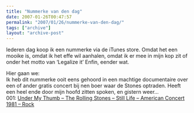 ```yaml
---
title: "Nummerke van den dag"
date: 2007-01-26T00:47:57
permalink: "2007/01/26/nummerke-van-den-dag/"
tags: ["archive"]
layout: "archive-post"
---
```

Iederen dag koop ik een nummerke via de iTunes store. Omdat het een mooike is, omdat ik het effe wil aanhalen, omdat ik er mee in mijn kop zit of onder het motto van ‘Legalize it’ Enfin, eender wat.

Hier gaan we:  
Ik heb dit nummerke ooit eens gehoord in een machtige documentaire over een of ander gratis concert bij nen boer waar de Stones optraden. Heeft een heel ende door mijn hoofd zitten spoken, en gistern weer…  
001: [Under My Thumb – The Rolling Stones – Still Life – American Concert 1981 – Rock](http://phobos.apple.com/WebObjects/MZStore.woa/wa/viewAlbum?playlistId=17642520&s=143446&i=17642472 "http://phobos.apple.com/WebObjects/MZStore.woa/wa/viewAlbum?playlistId=17642520&s=143446&i=17642472")
